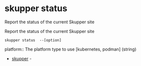 # skupper status

Report the status of the current Skupper site

Report the status of the current Skupper site

    skupper status  --[option]

platform:: 
The platform type to use [kubernetes, podman]
 (string)

* [skupper](skupper.adoc)	 -
